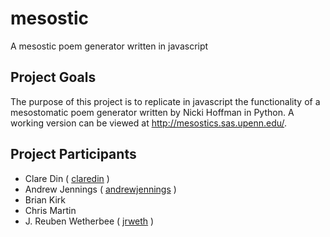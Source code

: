 # mesostic
A mesostic poem generator written in javascript

## Project Goals
The purpose of this project is to replicate in javascript the functionality of a mesostomatic poem generator written by Nicki Hoffman in Python.  A working version can be viewed at <http://mesostics.sas.upenn.edu/>.

## Project Participants
- Clare Din ( [claredin](https://github.com/claredin) )
- Andrew Jennings ( [andrewjennings](https://github.com/andrewjennings) )
- Brian Kirk
- Chris Martin
- J. Reuben Wetherbee ( [jrweth](http://github.com/jrweth) )
